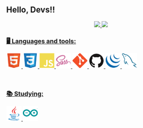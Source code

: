 ## Hello, Devs!!

<div align="center">
  <a href="https://github.com/mikaelisaac">
  <img height="180em" src="https://github-readme-stats.vercel.app/api?username=mikaelisaac&show_icons=true&theme=dracula&include_all_commits=true&count_private=true"/>
  <img height="180em" src="https://github-readme-stats.vercel.app/api/top-langs/?username=mikaelisaac&layout=compact&langs_count=7&theme=dracula"/>
</div>
  
### 🖥️ Languages and tools: 
<code><img width="40px" src="https://raw.githubusercontent.com/devicons/devicon/master/icons/html5/html5-original.svg"/></code>
<code><img width="40px" src="https://raw.githubusercontent.com/devicons/devicon/master/icons/css3/css3-original.svg"/></code>
<code><img width="40px" src="https://raw.githubusercontent.com/devicons/devicon/master/icons/javascript/javascript-plain.svg"/></code>
<code><img width="40px" src="https://raw.githubusercontent.com/devicons/devicon/master/icons/sass/sass-original.svg"/></code>
<code><img width="40px" src="https://raw.githubusercontent.com/devicons/devicon/master/icons/git/git-original.svg"/></code>
<code><img width="40px" src="https://raw.githubusercontent.com/devicons/devicon/master/icons/github/github-original.svg"/></code>
<code><img width="40px" src="https://raw.githubusercontent.com/devicons/devicon/master/icons/jquery/jquery-original.svg"/></code>
<code><img width="40px" src="https://raw.githubusercontent.com/devicons/devicon/master/icons/mysql/mysql-original.svg"/></code>
  
<br>
  
### 📚 Studying:<br>
<code><img width="40px" src="https://raw.githubusercontent.com/devicons/devicon/master/icons/java/java-original.svg"/></code>
<code><img width="40px" src="https://raw.githubusercontent.com/devicons/devicon/master/icons/arduino/arduino-original.svg"/></code>
##
